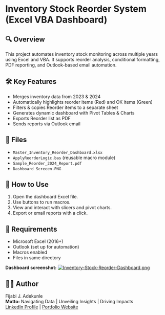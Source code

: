 # Inventory Stock Reorder System (Excel VBA Dashboard)

## 🔍 Overview
This project automates inventory stock monitoring across multiple years using Excel and VBA. It supports reorder analysis, conditional formatting, PDF reporting, and Outlook-based email automation.

## 🛠️ Key Features
- Merges inventory data from 2023 & 2024
- Automatically highlights reorder items (Red) and OK items (Green)
- Filters & copies Reorder items to a separate sheet
- Generates dynamic dashboard with Pivot Tables & Charts
- Exports Reorder list as PDF
- Sends reports via Outlook email

## 📂 Files
- `Master_Inventory_Reorder_Dashboard.xlsx`
- `ApplyReorderLogic.bas` (reusable macro module)
- `Sample_Reorder_2024_Report.pdf`
- `Dashboard Screeen.PNG`

## 🧪 How to Use
1. Open the dashboard Excel file.
2. Use buttons to run macros.
3. View and interact with slicers and pivot charts.
4. Export or email reports with a click.

## 📌 Requirements
- Microsoft Excel (2016+)
- Outlook (set up for automation)
- Macros enabled
- Files in same directory

**Dashboard screenshot:**
[![Inventory-Stock-Reorder-Dashboard.png](https://i.postimg.cc/mrF3L6Lm/Inventory-Stock-Reorder-Dashboard.png)](https://postimg.cc/p9R5kCnj)

## 👨‍💻 Author
Fijabi J. Adekunle  
**Motto:** Navigating Data | Unveiling Insights | Driving Impacts  
[LinkedIn Profile](https://www.linkedin.com/in/fijabi-j-adekunle/) | [Portfolio Website](https://sites.google.com/view/fijabijadekunle/home)

